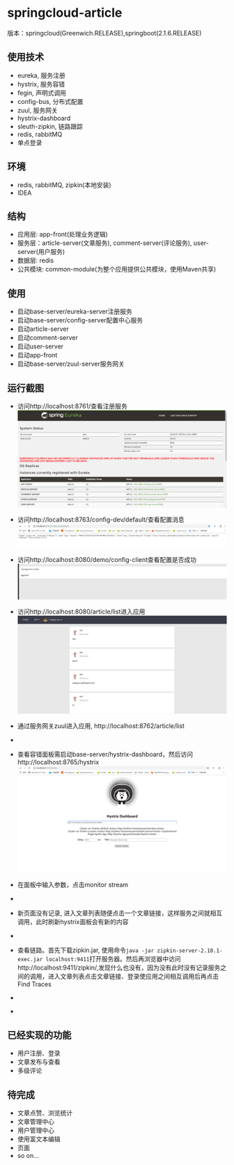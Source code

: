 # springcloud-article
版本：springcloud(Greenwich.RELEASE),springboot(2.1.6.RELEASE)
## 使用技术
- eureka, 服务注册
- hystrix, 服务容错
- fegin, 声明式调用
- config-bus, 分布式配置
- zuul, 服务网关
- hystrix-dashboard
- sleuth-zipkin, 链路跟踪
- redis, rabbitMQ
- 单点登录

## 环境
- redis, rabbitMQ, zipkin(本地安装)
- IDEA

## 结构
- 应用层: app-front(处理业务逻辑)
- 服务层：article-server(文章服务), comment-server(评论服务), user-server(用户服务)
- 数据层: redis
- 公共模块: common-module(为整个应用提供公共模块，使用Maven共享)

## 使用
- 启动base-server/eureka-server注册服务
- 启动base-server/config-server配置中心服务
- 启动article-server
- 启动comment-server
- 启动user-server
- 启动app-front
- 启动base-server/zuul-server服务网关

## 运行截图
- 访问http://localhost:8761/查看注册服务
![](/capture/ureka.png)
- 访问http://localhost:8763/config-dev/default/查看配置消息
![](/capture/config-server.png)
- 访问http://localhost:8080/demo/config-client查看配置是否成功
![](/capture/config-client.png)
- 访问http://localhost:8080/article/list进入应用
![](/capture/article-list.png)
- 通过服务网关zuul进入应用, http://localhost:8762/article/list
- [](/capture/article-list.png)
- 查看容错面板需启动base-server/hystrix-dashboard，然后访问http://localhost:8765/hystrix
![](/capture/hystrix-dashboard.png)
- 在面板中输入参数，点击monitor stream
- [](/capture/hystrix-input.png)
- 新页面没有记录, 进入文章列表随便点击一个文章链接，这样服务之间就相互调用，此时刷新hystrix面板会有新的内容
- [](/capture/hystrix-detail.png)

- 查看链路。首先下载zipkin.jar, 使用命令```java -jar zipkin-server-2.10.1-exec.jar localhost:9411```打开服务器。然后再浏览器中访问http://localhost:9411/zipkin/,发现什么也没有，因为没有此时没有记录服务之间的调用，进入文章列表点击文章链接、登录使应用之间相互调用后再点击Find Traces
- [](/capture/zipkin-cmd.png)
- [](/capture/zipkin-board.png)

## 已经实现的功能
- 用户注册、登录
- 文章发布与查看
- 多级评论

## 待完成
- 文章点赞、浏览统计
- 文章管理中心
- 用户管理中心
- 使用富文本编辑
- 页面
- so on...
